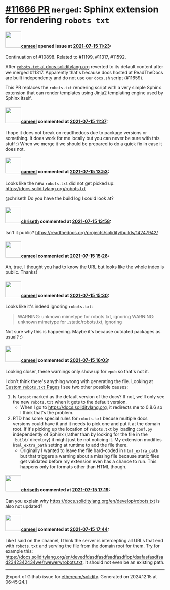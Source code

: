# [\#11666 PR](https://github.com/ethereum/solidity/pull/11666) `merged`: Sphinx extension for rendering `robots txt`

#### <img src="https://avatars.githubusercontent.com/u/137030?v=4" width="50">[cameel](https://github.com/cameel) opened issue at [2021-07-15 11:23](https://github.com/ethereum/solidity/pull/11666):

Continuation of #10898.
Related to #11199, #11317, #11592.

After [`robots.txt` at docs.soliditylang.org](https://docs.soliditylang.org/robots.txt) reverted to its default content after we merged #11317. Apparently that's because docs hosted at ReadTheDocs are built independenty and do not use our `docs.sh` script (#11659).

This PR replaces the `robots.txt` rendering script with a very simple Sphinx extension that can render templates using Jinja2 templating engine used by Sphinx itself.

#### <img src="https://avatars.githubusercontent.com/u/137030?v=4" width="50">[cameel](https://github.com/cameel) commented at [2021-07-15 11:37](https://github.com/ethereum/solidity/pull/11666#issuecomment-880623268):

I hope it does not break on readthedocs due to package versions or something. It does work for me locally but you can never be sure with this stuff :) When we merge it we should be prepared to do a quick fix in case it does not.

#### <img src="https://avatars.githubusercontent.com/u/137030?v=4" width="50">[cameel](https://github.com/cameel) commented at [2021-07-15 13:53](https://github.com/ethereum/solidity/pull/11666#issuecomment-880713258):

Looks like the new `robots.txt` did not get picked up: https://docs.soliditylang.org/robots.txt

@chriseth Do you have the build log I could look at?

#### <img src="https://avatars.githubusercontent.com/u/9073706?v=4" width="50">[chriseth](https://github.com/chriseth) commented at [2021-07-15 13:58](https://github.com/ethereum/solidity/pull/11666#issuecomment-880717512):

Isn't it public? https://readthedocs.org/projects/solidity/builds/14247942/

#### <img src="https://avatars.githubusercontent.com/u/137030?v=4" width="50">[cameel](https://github.com/cameel) commented at [2021-07-15 15:28](https://github.com/ethereum/solidity/pull/11666#issuecomment-880792356):

Ah, true. I thought you had to know the URL but looks like the whole index is public. Thanks!

#### <img src="https://avatars.githubusercontent.com/u/137030?v=4" width="50">[cameel](https://github.com/cameel) commented at [2021-07-15 15:30](https://github.com/ethereum/solidity/pull/11666#issuecomment-880794131):

Looks like it's indeed ignoring `robots.txt`:
> WARNING: unknown mimetype for robots.txt, ignoring
> WARNING: unknown mimetype for _static/robots.txt, ignoring

Not sure why this is happening. Maybe it's because outdated packages as usual? :)

#### <img src="https://avatars.githubusercontent.com/u/137030?v=4" width="50">[cameel](https://github.com/cameel) commented at [2021-07-15 16:03](https://github.com/ethereum/solidity/pull/11666#issuecomment-880819186):

Looking closer, these warnings only show up for `epub` so that's not it.

I don't think there's anything wrong with generating the file.
Looking at [Custom `robots.txt` Pages](https://docs.readthedocs.io/en/latest/hosting.html#custom-robots-txt-pages) I see two other possible causes:
1. Is `latest` marked as the default version of the docs? If not, we'll only see the new `robots.txt` when it gets to the default version. 
    - When I go to https://docs.soliditylang.org, it redirects me to 0.8.6 so I think that's the problem.
2. RTD has some special rules for `robots.txt` becuse multiple docs versions could have it and it needs to pick one and put it at the domain root. If it's picking up the location of `robots.txt` by loading `conf.py` independently of Sphinx (rather than by looking for the file in the `_build/` directory) it might just be not noticing it. My extension modifies `html_extra_path` setting at runtime to add the file there.
    - Originally I wanted to leave the file hard-coded in `html_extra_path` but that triggers a warning about a missing file because static files get validated before my extension even has a chance to run. This happens only for formats other than HTML though.

#### <img src="https://avatars.githubusercontent.com/u/9073706?v=4" width="50">[chriseth](https://github.com/chriseth) commented at [2021-07-15 17:19](https://github.com/ethereum/solidity/pull/11666#issuecomment-880876571):

Can you explain why https://docs.soliditylang.org/en/develop/robots.txt is also not updated?

#### <img src="https://avatars.githubusercontent.com/u/137030?v=4" width="50">[cameel](https://github.com/cameel) commented at [2021-07-15 17:44](https://github.com/ethereum/solidity/pull/11666#issuecomment-880891645):

Like I said on the channel, I think the server is intercepting all URLs that end with `robots.txt` and serving the file from the domain root for them. Try for example this: https://docs.soliditylang.org/en/devedfdasdfasdfsadfasdflop/dsafasfasdfsad2342342434we/rwewerwrobots.txt. It should not even be an existing path.


-------------------------------------------------------------------------------



[Export of Github issue for [ethereum/solidity](https://github.com/ethereum/solidity). Generated on 2024.12.15 at 06:45:24.]
